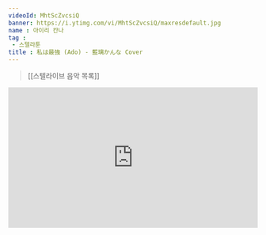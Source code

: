 ```yaml
---
videoId: MhtScZvcsiQ
banner: https://i.ytimg.com/vi/MhtScZvcsiQ/maxresdefault.jpg
name : 아이리 칸나
tag : 
 - 스텔라툰
title : 私は最強 (Ado) - 藍璃かんな Cover
---
```

> [[스텔라이브 음악 목록]]
<div style="position:relative;width:100%;padding-bottom:56.25%"><iframe style="width:100%;height:100%; position:absolute"  src="https://www.youtube.com/embed/MhtScZvcsiQ"  frameborder="0" allow="accelerometer; autoplay; clipboard-write; encrypted-media; gyroscope; picture-in-picture; web-share" allowfullscreen></iframe></div>